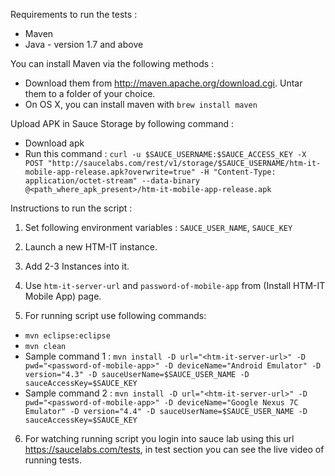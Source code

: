 
Requirements to run the tests :
 * Maven
 * Java - version 1.7 and above

You can install Maven via the following methods :
* Download them from http://maven.apache.org/download.cgi. Untar them to a folder of your choice.
* On OS X, you can install maven with `brew install maven`

Upload APK in Sauce Storage by following command :
* Download apk
* Run this command :
`curl -u $SAUCE_USERNAME:$SAUCE_ACCESS_KEY -X POST "http://saucelabs.com/rest/v1/storage/$SAUCE_USERNAME/htm-it-mobile-app-release.apk?overwrite=true" -H "Content-Type: application/octet-stream" --data-binary @<path_where_apk_present>/htm-it-mobile-app-release.apk`


Instructions to run the script :

1. Set following environment variables :
 `SAUCE_USER_NAME`, `SAUCE_KEY`

2. Launch a new HTM-IT instance.

3. Add 2-3 Instances into it.

4. Use `htm-it-server-url` and `password-of-mobile-app` from (Install HTM-IT Mobile App) page.

5. For running script use following commands:
 * `mvn eclipse:eclipse`
 * `mvn clean`
 * Sample command 1 :
 `mvn install -D url="<htm-it-server-url>" -D pwd="<password-of-mobile-app>" -D deviceName="Android Emulator"
  -D version="4.3" -D sauceUserName=$SAUCE_USER_NAME -D sauceAccessKey=$SAUCE_KEY`
 * Sample command 2 :
 `mvn install -D url="<htm-it-server-url>" -D pwd="<password-of-mobile-app>" -D deviceName="Google Nexus 7C
  Emulator" -D version="4.4" -D sauceUserName=$SAUCE_USER_NAME -D sauceAccessKey=$SAUCE_KEY`

6. For watching running script you login into sauce lab using this url https://saucelabs.com/tests, in test section you can see the live video of running tests.
